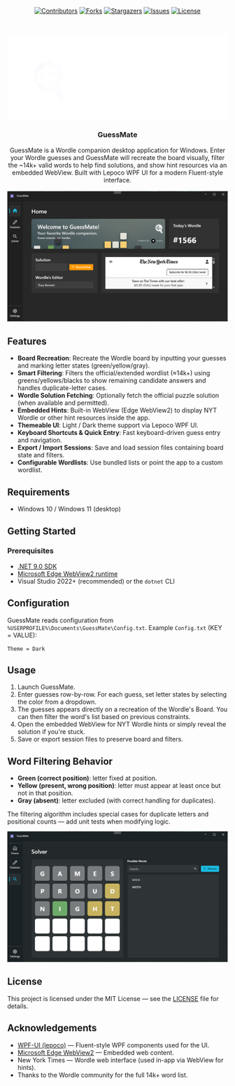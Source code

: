 <div align="center">

<a href="https://github.com/ignYoqzii/GuessMate/graphs/contributors">![Contributors](https://img.shields.io/github/contributors/ignYoqzii/GuessMate?style=flat)</a>
<a href="https://github.com/ignYoqzii/GuessMate/network/members">![Forks](https://img.shields.io/github/forks/ignYoqzii/GuessMate?style=flat)</a>
<a href="https://github.com/ignYoqzii/GuessMate/stargazers">![Stargazers](https://img.shields.io/github/stars/ignYoqzii/GuessMate?style=flat)</a>
<a href="https://github.com/ignYoqzii/GuessMate/issues">![Issues](https://img.shields.io/github/issues/ignYoqzii/GuessMate?style=flat)</a>
<a href="https://github.com/ignYoqzii/GuessMate/blob/main/LICENSE">![License](https://img.shields.io/github/license/ignYoqzii/GuessMate?style=flat)</a>

</div>

<!-- PROJECT LOGO -->
<br />
<p align="center">
  <a href="https://github.com/ignYoqzii/GuessMate">
    <img src="/GuessMate/Assets/GuessMateLogoFull.png" alt="GuessMate Logo" />
  </a>

  <h3 align="center">GuessMate</h3>

  <p align="center">
    GuessMate is a Wordle companion desktop application for Windows. Enter your Wordle guesses and GuessMate will recreate the board visually, filter the ~14k+ valid words to help find solutions, and show hint resources via an embedded WebView.
    Built with Lepoco WPF UI for a modern Fluent-style interface.
  <br />
  <br />
  <a href="https://github.com/ignYoqzii/GuessMate">
    <img src="/GuessMate/Assets/Screenshot1.png" alt="GuessMate Screenshot" />
  </a>
  <br />
  </p>
</p>

## Features

- **Board Recreation**: Recreate the Wordle board by inputting your guesses and marking letter states (green/yellow/gray).
- **Smart Filtering**: Filters the official/extended wordlist (≈14k+) using greens/yellows/blacks to show remaining candidate answers and handles duplicate-letter cases.
- **Wordle Solution Fetching**: Optionally fetch the official puzzle solution (when available and permitted).
- **Embedded Hints**: Built-in WebView (Edge WebView2) to display NYT Wordle or other hint resources inside the app.
- **Themeable UI**: Light / Dark theme support via Lepoco WPF UI.
- **Keyboard Shortcuts & Quick Entry**: Fast keyboard-driven guess entry and navigation.
- **Export / Import Sessions**: Save and load session files containing board state and filters.
- **Configurable Wordlists**: Use bundled lists or point the app to a custom wordlist.

## Requirements

- Windows 10 / Windows 11 (desktop)

## Getting Started

### Prerequisites

- [.NET 9.0 SDK](https://dotnet.microsoft.com/)
- [Microsoft Edge WebView2 runtime](https://developer.microsoft.com/en-us/microsoft-edge/webview2/)
- Visual Studio 2022+ (recommended) or the `dotnet` CLI

## Configuration

GuessMate reads configuration from `%USERPROFILE%\Documents\GuessMate\Config.txt`. Example `Config.txt` (KEY = VALUE):

```
Theme = Dark
```

## Usage

1. Launch GuessMate.
2. Enter guesses row-by-row. For each guess, set letter states by selecting the color from a dropdown.
3. The guesses appears directly on a recreation of the Wordle's Board. You can then filter the word's list based on previous constraints.
5. Open the embedded WebView for NYT Wordle hints or simply reveal the solution if you're stuck.
6. Save or export session files to preserve board and filters.

## Word Filtering Behavior

- **Green (correct position)**: letter fixed at position.
- **Yellow (present, wrong position)**: letter must appear at least once but not in that position.
- **Gray (absent)**: letter excluded (with correct handling for duplicates).

The filtering algorithm includes special cases for duplicate letters and positional counts — add unit tests when modifying logic.

  <a href="https://github.com/ignYoqzii/GuessMate">
    <img src="/GuessMate/Assets/Screenshot2.png" alt="GuessMate Screenshot" />
  </a>

## License

This project is licensed under the MIT License — see the [LICENSE](LICENSE) file for details.

## Acknowledgements

- [WPF-UI (lepoco)](https://github.com/lepoco/wpfui) — Fluent-style WPF components used for the UI.
- [Microsoft Edge WebView2](https://developer.microsoft.com/en-us/microsoft-edge/webview2/) — Embedded web content.
- New York Times — Wordle web interface (used in-app via WebView for hints).
- Thanks to the Wordle community for the full 14k+ word list.

